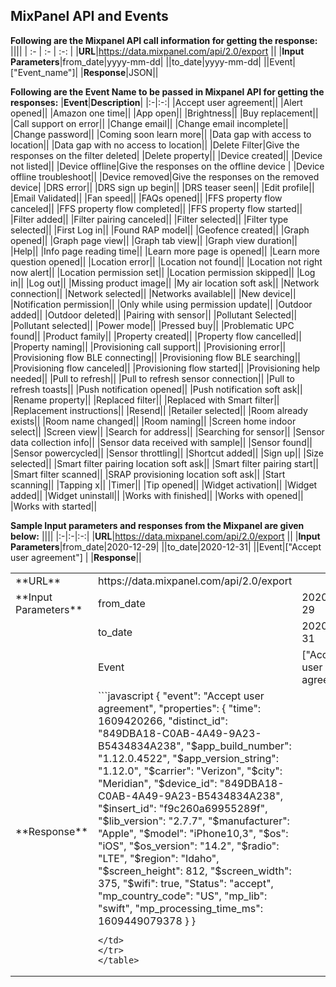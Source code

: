 ## MixPanel API and Events

**Following are the Mixpanel API call information for getting the response:**
||||
| :- | :- | :-: |
|**URL**|https://data.mixpanel.com/api/2.0/export ||
|**Input Parameters**|from_date|yyyy-mm-dd|
||to_date|yyyy-mm-dd|
||Event|["Event_name"]|
|**Response**|JSON||

**Following are the Event Name to be passed in Mixpanel API for getting the responses:**
|**Event**|**Description**|
|:-|:-:|
|Accept user agreement||
|Alert opened||
|Amazon one time||
|App open||
|Brightness||
|Buy replacement||
|Call support on error||
|Change email||
|Change email incomplete||
|Change password||
|Coming soon learn more||
|Data gap with access to location||
|Data gap with no access to location||
|Delete Filter|Give the responses on the filter deleted|
|Delete property||
|Device created||
|Device not listed||
|Device offline|Give the responses on the offline device |
|Device offline troubleshoot||
|Device removed|Give the responses on the removed device|
|DRS error||
|DRS sign up begin||
|DRS teaser seen||
|Edit profile||
|Email Validated||
|Fan speed||
|FAQs opened||
|FFS property flow canceled||
|FFS property flow completed||
|FFS property flow started||
|Filter added||
|Filter pairing canceled||
|Filter selected||
|Filter type selected||
|First Log in||
|Found RAP model||
|Geofence created||
|Graph opened||
|Graph page view||
|Graph tab view||
|Graph view duration||
|Help||
|Info page reading time||
|Learn more page is opened||
|Learn more question opened||
|Location error||
|Location not found||
|Location not right now alert||
|Location permission set||
|Location permission skipped||
|Log in||
|Log out||
|Missing product image||
|My air location soft ask||
|Network connection||
|Network selected||
|Networks available||
|New device||
|Notification permission||
|Only while using permission update||
|Outdoor added||
|Outdoor deleted||
|Pairing with sensor||
|Pollutant Selected||
|Pollutant selected||
|Power mode||
|Pressed buy||
|Problematic UPC found||
|Product family||
|Property created||
|Property flow cancelled||
|Property naming||
|Provisioning call support||
|Provisioning error||
|Provisioning flow BLE connecting||
|Provisioning flow BLE searching||
|Provisioning flow canceled||
|Provisioning flow started||
|Provisioning help needed||
|Pull to refresh||
|Pull to refresh sensor connection||
|Pull to refresh toasts||
|Push notification opened||
|Push notification soft ask||
|Rename property||
|Replaced filter||
|Replaced with Smart filter||
|Replacement instructions||
|Resend||
|Retailer selected||
|Room already exists||
|Room name changed||
|Room naming||
|Screen home indoor select||
|Screen view||
|Search for address||
|Searching for sensor||
|Sensor data collection info||
|Sensor data received with sample||
|Sensor found||
|Sensor powercycled||
|Sensor throttling||
|Shortcut added||
|Sign up||
|Size selected||
|Smart filter pairing location soft ask||
|Smart filter pairing start||
|Smart filter scanned||
|SRAP provisioning location soft ask||
|Start scanning||
|Tapping x||
|Timer||
|Tip opened||
|Widget activation||
|Widget added||
|Widget uninstall||
|Works with finished||
|Works with opened||
|Works with started||

**Sample Input parameters and responses from the Mixpanel are given below:**
||||
|:-|:-|:-:|
|**URL**|https://data.mixpanel.com/api/2.0/export ||
|**Input Parameters**|from_date|2020-12-29|
||to_date|2020-12-31|
||Event|["Accept user agreement"] |
|**Response**||

<table>
<tr>
<td>**URL**</td> <td>https://data.mixpanel.com/api/2.0/export</td><td></td>
</tr>
<tr>
<td>**Input Parameters**</td> <td>from_date</td> <td>2020-12-29</td>
</tr>
<tr>
<td></td> <td>to_date</td> <td>2020-12-31</td>
</tr>
<tr>
<td></td> <td>Event</td> <td>["Accept user agreement"]</td>
</tr>
<tr>
<td>**Response**</td>
<td>
```javascript
{
  "event": "Accept user agreement",
  "properties": {
    "time": 1609420266,
    "distinct_id": "849DBA18-C0AB-4A49-9A23-B5434834A238",
    "$app_build_number": "1.12.0.4522",
    "$app_version_string": "1.12.0",
    "$carrier": "Verizon",
    "$city": "Meridian",
    "$device_id": "849DBA18-C0AB-4A49-9A23-B5434834A238",
    "$insert_id": "f9c260a69955289f",
    "$lib_version": "2.7.7",
    "$manufacturer": "Apple",
    "$model": "iPhone10,3",
    "$os": "iOS",
    "$os_version": "14.2",
    "$radio": "LTE",
    "$region": "Idaho",
    "$screen_height": 812,
    "$screen_width": 375,
    "$wifi": true,
    "Status": "accept",
    "mp_country_code": "US",
    "mp_lib": "swift",
    "mp_processing_time_ms": 1609449079378
  }
}

```
</td>
</tr>
</table>